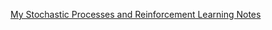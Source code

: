 [My Stochastic Processes and Reinforcement Learning Notes](https://typst.app/project/rngRqXbp9vbjKB9LEQczKg)
